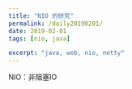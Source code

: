 ```yaml
---
title: "NIO 的研究"
permalink: /daily20190201/
date: 2019-02-01
tags: [nio, java]

excerpt: "java, web, nio, netty"
---
```


NIO：非阻塞IO


